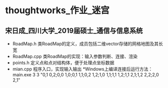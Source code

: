 # thoughtworks_作业_迷宫
## 宋日成_四川大学_2019届硕士_通信与信息系统
* RoadMap.h 类RoadMap的定义，成员包括二维vector存储的网格地图及其长宽
* RoadMap.cpp 类RoadMap的实现：输入参数判断、连接、渲染
* points.h 定义点和点对结构体，便于处理点坐标数据
* mian.cpp 程序入口，实现输入输出
*Windows上编译连接后运行方法：main.exe 3 3 "0,1 0,2;0,0 1,0;0,1 1,1;0,2 1,2;1,0 1,1;1,1 1,2;1,1 2,1;1,2 2,2;2,0 2,1"
